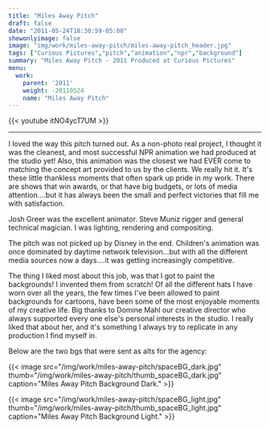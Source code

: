 ```yaml
---
title: "Miles Away Pitch"
draft: false
date: "2011-05-24T18:30:59-05:00"
showonlyimage: false
image: "img/work/miles-away-pitch/miles-away-pitch_header.jpg"
tags: ["Curious Pictures","pitch","animation","npr","background"]
summary: "Miles Away Pitch - 2011 Produced at Curious Pictures"
menu:
  work:
    parent: '2011'
    weight: -20110524
    name: "Miles Away Pitch"
---
```


{{< youtube itNO4ycT7UM >}}

---


I loved the way this pitch turned out. As a non-photo real project, I thought it was the cleanest, and most successful NPR animation we had produced at the studio yet! Also, this animation was the closest we had EVER come to matching the concept art provided to us by the clients. We really hit it. It's these little thankless moments that often spark up pride in my work. There are shows that win awards, or that have big budgets, or lots of media attention....but it has always been the small and perfect victories that fill me with satisfaction.

Josh Greer was the excellent animator. Steve Muniz rigger and general technical magician. I was lighting, rendering and compositing.

The pitch was not picked up by Disney in the end. Children's animation was once dominated by daytime network television...but with all the different media sources now a days....it was getting increasingly competitive.

The thing I liked most about this job, was that I got to paint the backgrounds! I invented them from scratch! Of all the different hats I have worn over all the years, the few times I've been allowed to paint backgrounds for cartoons, have been some of the most enjoyable moments of my creative life. Big thanks to Domine Mahl our creative director who always supported every one else's personal interests in the studio. I really liked that about her, and it's something I always try to replicate in any production I find myself in.

Below are the two bgs that were sent as alts for the agency:

{{< image src="/img/work/miles-away-pitch/spaceBG_dark.jpg" thumb="/img/work/miles-away-pitch/thumb_spaceBG_dark.jpg" caption="Miles Away Pitch Background Dark." >}}


{{< image src="/img/work/miles-away-pitch/spaceBG_light.jpg" thumb="/img/work/miles-away-pitch/thumb_spaceBG_light.jpg" caption="Miles Away Pitch Background Light." >}}
